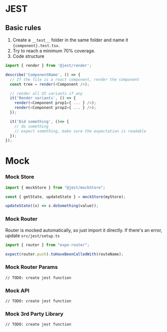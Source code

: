 # JEST

## Basic rules

1. Create a `__test__` folder in the same folder and name it `{component}.test.tsx`.
2. Try to reach a minimum 70% coverage.
3. Code structure

```js
import { render } from '@jest/render';

describe('ComponentName', () => {
  // If the file is a react component, render the component
  const tree = render(<Component />);

  // render all UI variants if any
  it('Render variants', () => {
    render(<Component prop1={ ... } />);
    render(<Component prop2={ ... } />);
  });

  it('Did something', ()=> {
    // do something
    // expect something, make sure the expectation is readable
  });
});
```

# Mock

### Mock Store

```js
import { mockStore } from "@jest/mockStore";

const { getState, updateState } = mockStore(myStore);

updateState((s) => s.doSomething(value));
```

### Mock Router

Router is mocked automatically, so just import it directly. If there's an error, update `src/jest/setup.ts`

```js
import { router } from "expo-router";

expect(router.push).toHaveBeenCalledWith(routeName);
```

### Mock Router Params

`// TODO: create jest function`

### Mock API

`// TODO: create jest function`

### Mock 3rd Party Library

`// TODO: create jest function`
